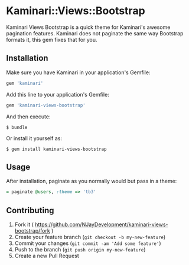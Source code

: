 # Kaminari::Views::Bootstrap

Kaminari Views Bootstrap is a quick theme for Kaminari's awesome pagination features.
Kaminari does not paginate the same way Bootstrap formats it, this gem fixes that for you.

## Installation
Make sure you have Kaminari in your application's Gemfile:
```ruby
gem 'kaminari'
```

Add this line to your application's Gemfile:

```ruby
gem 'kaminari-views-bootstrap'
```

And then execute:

    $ bundle

Or install it yourself as:

    $ gem install kaminari-views-bootstrap

## Usage

After installation, paginate as you normally would but pass in a theme:
```ruby
= paginate @users, :theme => 'tb3'
```

## Contributing

1. Fork it ( https://github.com/NJayDevelopment/kaminari-views-bootstrap/fork )
2. Create your feature branch (`git checkout -b my-new-feature`)
3. Commit your changes (`git commit -am 'Add some feature'`)
4. Push to the branch (`git push origin my-new-feature`)
5. Create a new Pull Request
